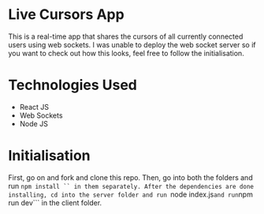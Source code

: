 # Live Cursors App
This is a real-time app that shares the cursors of all currently connected users using web sockets. I was unable to deploy the web socket server so if you want to check out how this looks, feel free to follow the initialisation.

# Technologies Used
- React JS
- Web Sockets
- Node JS

#  Initialisation
First, go on and fork and clone this repo. Then, go into both the folders and run ```npm install `` in them separately. After the dependencies are done installing, cd into the server folder and run ```node index.js``` and run ```npm run dev```  in the client folder.
